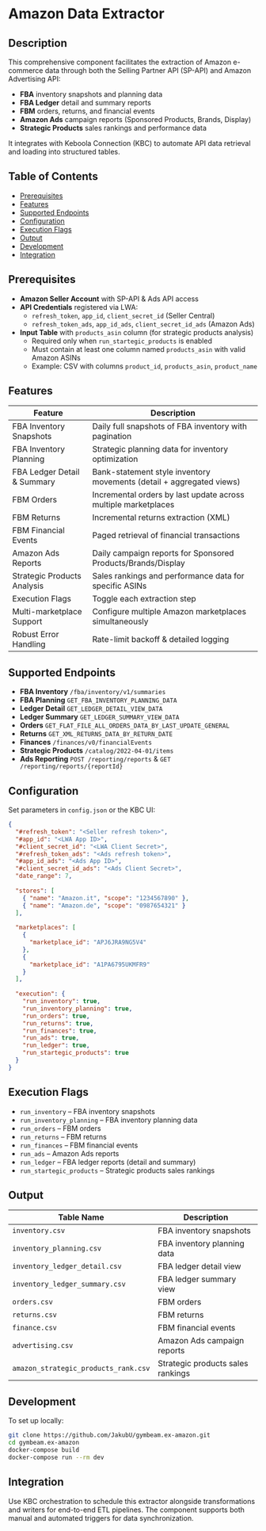 # Amazon Data Extractor

## Description

This comprehensive component facilitates the extraction of Amazon e-commerce data through both the Selling Partner API (SP-API) and Amazon Advertising API:

- **FBA** inventory snapshots and planning data
- **FBA Ledger** detail and summary reports  
- **FBM** orders, returns, and financial events
- **Amazon Ads** campaign reports (Sponsored Products, Brands, Display)
- **Strategic Products** sales rankings and performance data

It integrates with Keboola Connection (KBC) to automate API data retrieval and loading into structured tables.

## Table of Contents

- [Prerequisites](#prerequisites)
- [Features](#features)
- [Supported Endpoints](#supported-endpoints)
- [Configuration](#configuration)
- [Execution Flags](#execution-flags)
- [Output](#output)
- [Development](#development)
- [Integration](#integration)

## Prerequisites

- **Amazon Seller Account** with SP-API & Ads API access
- **API Credentials** registered via LWA:
  - `refresh_token`, `app_id`, `client_secret_id` (Seller Central)
  - `refresh_token_ads`, `app_id_ads`, `client_secret_id_ads` (Amazon Ads)
- **Input Table** with `products_asin` column (for strategic products analysis)
  - Required only when `run_startegic_products` is enabled
  - Must contain at least one column named `products_asin` with valid Amazon ASINs
  - Example: CSV with columns `product_id`, `products_asin`, `product_name`

## Features

| Feature                     | Description                                                         |
| --------------------------- | ------------------------------------------------------------------- |
| FBA Inventory Snapshots     | Daily full snapshots of FBA inventory with pagination               |
| FBA Inventory Planning      | Strategic planning data for inventory optimization                  |
| FBA Ledger Detail & Summary | Bank-statement style inventory movements (detail + aggregated views) |
| FBM Orders                  | Incremental orders by last update across multiple marketplaces      |
| FBM Returns                 | Incremental returns extraction (XML)                                |
| FBM Financial Events        | Paged retrieval of financial transactions                           |
| Amazon Ads Reports          | Daily campaign reports for Sponsored Products/Brands/Display        |
| Strategic Products Analysis | Sales rankings and performance data for specific ASINs              |
| Execution Flags             | Toggle each extraction step                                          |
| Multi-marketplace Support   | Configure multiple Amazon marketplaces simultaneously               |
| Robust Error Handling       | Rate-limit backoff & detailed logging                               |

## Supported Endpoints

- **FBA Inventory** `/fba/inventory/v1/summaries`
- **FBA Planning** `GET_FBA_INVENTORY_PLANNING_DATA`
- **Ledger Detail** `GET_LEDGER_DETAIL_VIEW_DATA`
- **Ledger Summary** `GET_LEDGER_SUMMARY_VIEW_DATA`
- **Orders** `GET_FLAT_FILE_ALL_ORDERS_DATA_BY_LAST_UPDATE_GENERAL`
- **Returns** `GET_XML_RETURNS_DATA_BY_RETURN_DATE`
- **Finances** `/finances/v0/financialEvents`
- **Strategic Products** `/catalog/2022-04-01/items`
- **Ads Reporting** `POST /reporting/reports` & `GET /reporting/reports/{reportId}`

## Configuration

Set parameters in `config.json` or the KBC UI:

```json
{
  "#refresh_token": "<Seller refresh token>",
  "#app_id": "<LWA App ID>",
  "#client_secret_id": "<LWA Client Secret>",
  "#refresh_token_ads": "<Ads refresh token>",
  "#app_id_ads": "<Ads App ID>",
  "#client_secret_id_ads": "<Ads Client Secret>",
  "date_range": 7,
  
  "stores": [
    { "name": "Amazon.it", "scope": "1234567890" },
    { "name": "Amazon.de", "scope": "0987654321" }
  ],
  
  "marketplaces": [
    {
      "marketplace_id": "APJ6JRA9NG5V4"
    },
    {
      "marketplace_id": "A1PA6795UKMFR9"
    }
  ],
  
  "execution": {
    "run_inventory": true,
    "run_inventory_planning": true,
    "run_orders": true,
    "run_returns": true,
    "run_finances": true,
    "run_ads": true,
    "run_ledger": true,
    "run_startegic_products": true
  }
}
```

## Execution Flags

- `run_inventory` – FBA inventory snapshots
- `run_inventory_planning` – FBA inventory planning data
- `run_orders`    – FBM orders
- `run_returns`   – FBM returns
- `run_finances`  – FBM financial events
- `run_ads`       – Amazon Ads reports
- `run_ledger`    – FBA ledger reports (detail and summary)
- `run_startegic_products` – Strategic products sales rankings

## Output

| Table Name                         | Description                          |
| ---------------------------------- | ------------------------------------ |
| `inventory.csv`                    | FBA inventory snapshots              |
| `inventory_planning.csv`           | FBA inventory planning data          |
| `inventory_ledger_detail.csv`      | FBA ledger detail view               |
| `inventory_ledger_summary.csv`     | FBA ledger summary view              |
| `orders.csv`                       | FBM orders                           |
| `returns.csv`                      | FBM returns                          |
| `finance.csv`                      | FBM financial events                 |
| `advertising.csv`                  | Amazon Ads campaign reports          |
| `amazon_strategic_products_rank.csv` | Strategic products sales rankings |

## Development

To set up locally:

```bash
git clone https://github.com/JakubU/gymbeam.ex-amazon.git
cd gymbeam.ex-amazon
docker-compose build
docker-compose run --rm dev
```

## Integration

Use KBC orchestration to schedule this extractor alongside transformations and writers for end-to-end ETL pipelines. The component supports both manual and automated triggers for data synchronization.
